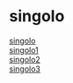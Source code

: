 # singolo
[singolo](https://ana-karp.github.io/singolo)  
[singolo1](https://ana-karp.github.io/singolo/singolo1)  
[singolo2](https://ana-karp.github.io/singolo/singolo2)  
[singolo3](https://ana-karp.github.io/singolo/singolo3)  

